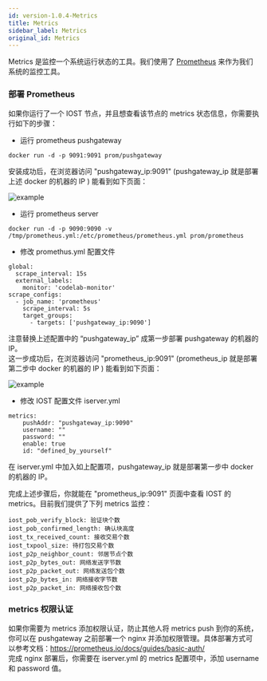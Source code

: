 ```yaml
---
id: version-1.0.4-Metrics
title: Metrics
sidebar_label: Metrics
original_id: Metrics
---
```

Metrics 是监控一个系统运行状态的工具。我们使用了 [Prometheus](https://prometheus.io/) 来作为我们系统的监控工具。
### 部署 Prometheus
如果你运行了一个 IOST 节点，并且想查看该节点的 metrics 状态信息，你需要执行如下的步骤：

* 运行 prometheus pushgateway

```
docker run -d -p 9091:9091 prom/pushgateway
```
安装成功后，在浏览器访问 "pushgateway\_ip:9091" (pushgateway\_ip 就是部署上述 docker 的机器的 IP ) 能看到如下页面：

![example](assets/doc004/pushgateway.png)

* 运行 prometheus server

```
docker run -d -p 9090:9090 -v /tmp/prometheus.yml:/etc/prometheus/prometheus.yml prom/prometheus
```

* 修改 promethus.yml 配置文件

```
global:
  scrape_interval: 15s
  external_labels:
    monitor: 'codelab-monitor'
scrape_configs:
  - job_name: 'prometheus'
    scrape_interval: 5s
    target_groups:
      - targets: ['pushgateway_ip:9090']
```
注意替换上述配置中的 “pushgateway_ip” 成第一步部署 pushgateway 的机器的 IP。  
这一步成功后，在浏览器访问 "prometheus\_ip:9091" (prometheus\_ip 就是部署第二步中 docker 的机器的 IP ) 能看到如下页面：

![example](assets/doc004/prometheus.png)


* 修改 IOST 配置文件 iserver.yml

```
metrics:
	pushAddr: "pushgateway_ip:9090"
	username: ""
	password: ""
	enable: true
	id: "defined_by_yourself"
```

在 iserver.yml 中加入如上配置项，pushgateway\_ip 就是部署第一步中 docker 的机器的 IP。

完成上述步骤后，你就能在 "prometheus\_ip:9091" 页面中查看 IOST 的 metrics。目前我们提供了下列 metrics 监控：

```
iost_pob_verify_block: 验证块个数
iost_pob_confirmed_length: 确认块高度
iost_tx_received_count: 接收交易个数
iost_txpool_size: 待打包交易个数
iost_p2p_neighbor_count: 邻居节点个数
iost_p2p_bytes_out: 网络发送字节数
iost_p2p_packet_out: 网络发送包个数
iost_p2p_bytes_in: 网络接收字节数
iost_p2p_packet_in: 网络接收包个数
```

### metrics 权限认证
如果你需要为 metrics 添加权限认证，防止其他人将 metrics push 到你的系统，你可以在 pushgateway 之前部署一个 nginx 并添加权限管理。具体部署方式可以参考文档：https://prometheus.io/docs/guides/basic-auth/  
完成 nginx 部署后，你需要在 iserver.yml 的 metrics 配置项中，添加 username 和 password 值。
